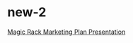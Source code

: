 # new-2
[Magic Rack Marketing Plan Presentation ](https://drive.google.com/drive/folders/1I0EwiarDU71nOrPIm3_kdLQO699heau6?usp=sharing)

